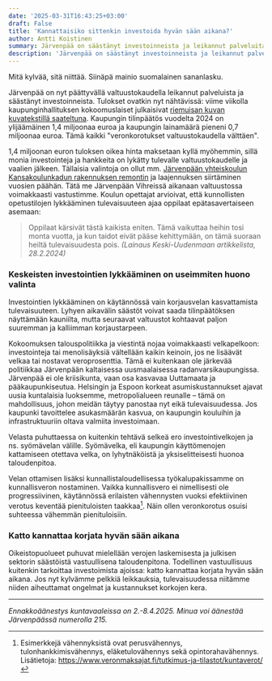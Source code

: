 ```yaml
---
date: '2025-03-31T16:43:25+03:00'
draft: False
title: 'Kannattaisiko sittenkin investoida hyvän sään aikana?'
author: Antti Koistinen
summary: Järvenpää on säästänyt investoinneista ja leikannut palveluita, mikä luo tulevaisuuteen korjausvelkaa. Nyt olisi aika panostaa järkevästi kasvuun ja investointeihin.
description: 'Järvenpää on säästänyt investoinneista ja leikannut palveluita, mikä luo tulevaisuuteen korjausvelkaa. Nyt olisi aika panostaa järkevästi kasvuun ja investointeihin.'
---
```

Mitä kylvää, sitä niittää. Siinäpä mainio suomalainen sananlasku.

Järvenpää on nyt päättyvällä valtuustokaudella leikannut palveluista ja säästänyt investoinneista. Tulokset ovatkin nyt nähtävissä: viime viikolla kaupunginhallituksen kokoomuslaiset julkaisivat [riemuisan kuvan kuvatekstillä saateltuna](https://www.facebook.com/photo/?fbid=29288625970750667&set=gm.3091377717686619&idorvanity=111025475721873). Kaupungin tilinpäätös vuodelta 2024 on ylijäämäinen 1,4 miljoonaa euroa ja kaupungin lainamäärä pieneni 0,7 miljoonaa euroa. Tämä kaikki "veronkorotukset valtuustokaudella välttäen".

1,4 miljoonan euron tuloksen oikea hinta maksetaan kyllä myöhemmin, sillä monia investointeja ja hankkeita on lykätty tulevalle valtuustokaudelle ja vaalien jälkeen. Tällaisia valintoja on ollut mm. [Järvenpään yhteiskoulun Kansakoulunkadun rakennuksen remontin](https://www.keski-uusimaa.fi/paikalliset/6592278) ja laajennuksen siirtäminen vuosien päähän. Tätä me Järvenpään Vihreissä aikanaan valtuustossa voimakkaasti vastustimme. Koulun opettajat arvioivat, että kunnollisten opetustilojen lykkääminen tulevaisuuteen ajaa oppilaat epätasavertaiseen asemaan:

> Oppilaat kärsivät tästä kaikista eniten. Tämä vaikuttaa heihin tosi monta vuotta, ja kun taidot eivät pääse kehittymään, on tämä suoraan heiltä tulevaisuudesta pois. *(Lainaus Keski-Uudenmaan artikkelista, 28.2.2024)*

### Keskeisten investointien lykkääminen on useimmiten huono valinta

Investointien lykkääminen on käytännössä vain korjausvelan kasvattamista tulevaisuuteen. Lyhyen aikavälin säästöt voivat saada tilinpäätöksen näyttämään kauniilta, mutta seuraavat valtuustot kohtaavat paljon suuremman ja kalliimman korjaustarpeen.

Kokoomuksen talouspolitiikka ja viestintä nojaa voimakkaasti velkapelkoon: investointeja tai menolisäyksiä vältellään kaikin keinoin, jos ne lisäävät velkaa tai nostavat veroprosenttia. Tämä ei kuitenkaan ole järkevää politiikkaa Järvenpään kaltaisessa uusmaalaisessa radanvarsikaupungissa. Järvenpää ei ole kriisikunta, vaan osa kasvavaa Uuttamaata ja pääkaupunkiseutua. Helsingin ja Espoon korkeat asumiskustannukset ajavat uusia kuntalaisia luoksemme, metropolialueen reunalle – tämä on mahdollisuus, johon meidän täytyy panostaa nyt eikä tulevaisuudessa. Jos kaupunki tavoittelee asukasmäärän kasvua, on kaupungin kouluihin ja infrastruktuuriin oltava valmiita investoimaan.

Velasta puhuttaessa on kuitenkin tehtävä selkeä ero investointivelkojen ja ns. syömävelan välille. Syömävelka, eli kaupungin käyttömenojen kattamiseen otettava velka, on lyhytnäköistä ja yksiselitteisesti huonoa taloudenpitoa.

Velan ottamisen lisäksi kunnallistaloudellisessa työkalupakissamme on kunnallisveron nostaminen. 
Vaikka kunnallisvero ei nimellisesti ole progressiivinen, käytännössä erilaisten vähennysten vuoksi efektiivinen verotus keventää pienituloisten taakkaa[^2]. Näin ollen veronkorotus osuisi suhteessa vähemmän pienituloisiin.

### Katto kannattaa korjata hyvän sään aikana

Oikeistopuolueet puhuvat mielellään verojen laskemisesta ja julkisen sektorin säästöistä vastuullisena taloudenpitona. Todellinen vastuullisuus kuitenkin tarkoittaa investoimista ajoissa: katto kannattaa korjata hyvän sään aikana. Jos nyt kylvämme pelkkiä leikkauksia, tulevaisuudessa niitämme niiden aiheuttamat ongelmat ja kustannukset korkojen kera.

---

*Ennakkoäänestys kuntavaaleissa on 2.-8.4.2025. Minua voi äänestää Järvenpäässä numerolla 215.*

[^1]: Kunnallisveroa ei muuten makseta pääomatuloista, vaan pelkästään ansiotuloista. Tässäpä vasta kansallinen epäkohta, joka tulisi ehdottomasti Arkadianmäellä säätää kuntoon!
[^2]: Esimerkkejä vähennyksistä ovat perusvähennys, tulonhankkimisvähennys, eläketulovähennys sekä opintorahavähennys. Lisätietoja: https://www.veronmaksajat.fi/tutkimus-ja-tilastot/kuntaverot/